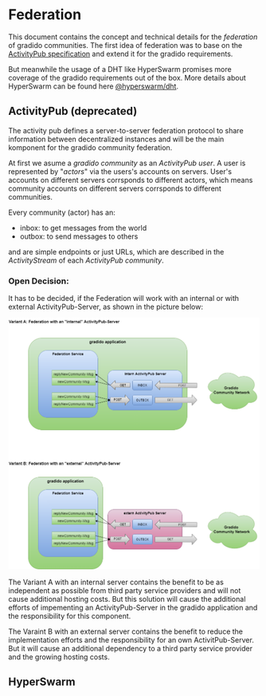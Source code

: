 # Federation

This document contains the concept and technical details for the *federation* of gradido communities. The first idea of federation was to base on the [ActivityPub specification](https://www.w3.org/TR/activitypub/ " ") and extend it for the gradido requirements.

But meanwhile the usage of a DHT like HyperSwarm promises more coverage of the gradido requirements out of the box. More details about HyperSwarm can be found here [@hyperswarm/dht](https://github.com/hyperswarm/dht).

## ActivityPub (deprecated)

The activity pub defines a server-to-server federation protocol to share information between decentralized instances and will be the main komponent for the gradido community federation.

At first we asume a *gradido community* as an *ActivityPub user*. A user is represented by "*actors*" via the users's accounts on servers. User's accounts on different servers corrsponds to different actors, which means community accounts on different servers corrsponds to different communities.

Every community (actor) has an:

* inbox: to get messages from the world
* outbox: to send messages to others

and are simple endpoints or just URLs, which are described in the *ActivityStream* of each *ActivityPub community*.

### Open Decision:

It has to be decided, if the Federation will work with an internal or with external ActivityPub-Server, as shown in the picture below:

![FederationActivityPub](./image/FederationActivityPub.png " ")

The Variant A with an internal server contains the benefit to be as independent as possible from third party service providers and will not cause additional hosting costs. But this solution will cause the additional efforts of impementing an ActivityPub-Server in the gradido application and the responsibility for this component.

The Varaint B with an external server contains the benefit to reduce the implementation efforts and the responsibility for an own ActivitPub-Server. But it will cause an additional dependency to a third party service provider and the growing hosting costs.

## HyperSwarm
